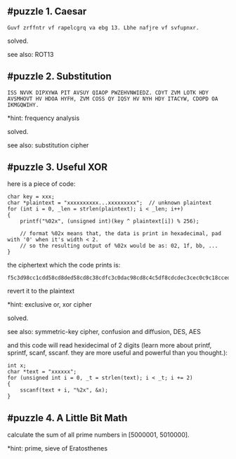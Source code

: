 #puzzle 1. Caesar
---

	Guvf zrffntr vf rapelcgrq va ebg 13. Lbhe nafjre vf svfupnxr.

solved. 

see also: ROT13

#puzzle 2. Substitution
---

	ISS NVVK DIPXYWA PIT AVSUY QIAOP PWZEHVNWIEDZ. CDYT ZVM LOTK HDY AVSMHOVT HV HDOA HYFH, ZVM COSS QY IQSY HV NYH HDY ITACYW, CDOPD OA IKMGQWIHY.

*hint: frequency analysis

solved.

see also: substitution cipher

#puzzle 3. Useful XOR
---

here is a piece of code:

	char key = xxx;
	char *plaintext = "xxxxxxxxxx...xxxxxxxxx";  // unknown plaintext
	for (int i = 0, _len = strlen(plaintext); i < _len; i++)
	{
		printf("%02x", (unsigned int)(key ^ plaintext[i]) % 256);
				
		// format %02x means that, the data is print in hexadecimal, pad with '0' when it's width < 2.
		// so the resulting output of %02x would be as: 02, 1f, bb, ...
	}

the ciphertext which the code prints is:

	f5c3d98cc1cdd58cd8ded58cd8c38cdfc3c0dac98cd8c4c5df8cdcdec3cec0c9c18cced58cd8c4c98ccadec9ddd9c9c2cfd58ccdc2cdc0d5dfc5df8cd5c3d98cc4cddac98cc0c9cddec2c9c8828ceed9d88ccd8cceded9d8c98ccac3decfc98ccdd8d8cdcfc78cced58cc9c2d9c1c9decdd8c5c2cb8ccdc0c08cdcc3dfdfc5cec0c98cc7c9d5df8cc5df8ccd8cdfc5c1dcc0c9de8cdbcdd58cc3d9d8828ce9c5d8c4c9de8cdbcdd58cd5c3d98ccfc4c3dfc9808ccfc3c2cbdecdd8d9c0cdd8c5c3c2df8d

revert it to the plaintext

*hint: exclusive or, xor cipher

solved.

see also: symmetric-key cipher, confusion and diffusion, DES, AES

and this code will read hexidecimal of 2 digits (learn more about printf, sprintf, scanf, sscanf. they are more useful and powerful than you thought.): 

	int x;
	char *text = "xxxxxx";
    for (unsigned int i = 0, _t = strlen(text); i < _t; i += 2)
    {
        sscanf(text + i, "%2x", &x);
    }

#puzzle 4. A Little Bit Math
---

calculate the sum of all prime numbers in [5000001, 5010000].

*hint: prime, sieve of Eratosthenes

